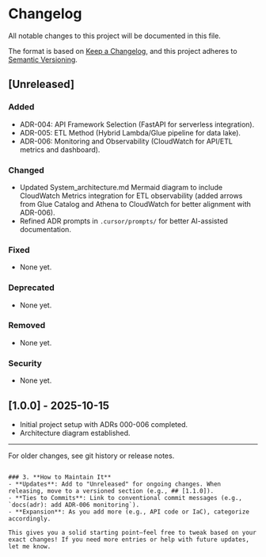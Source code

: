    # Changelog

   All notable changes to this project will be documented in this file.

   The format is based on [Keep a Changelog](https://keepachangelog.com/en/1.1.0/),
   and this project adheres to [Semantic Versioning](https://semver.org/spec/v2.0.0.html).

   ## [Unreleased]

   ### Added
   - ADR-004: API Framework Selection (FastAPI for serverless integration).
   - ADR-005: ETL Method (Hybrid Lambda/Glue pipeline for data lake).
   - ADR-006: Monitoring and Observability (CloudWatch for API/ETL metrics and dashboard).

   ### Changed
   - Updated System_architecture.md Mermaid diagram to include CloudWatch Metrics integration for ETL observability (added arrows from Glue Catalog and Athena to CloudWatch for better alignment with ADR-006).
   - Refined ADR prompts in `.cursor/prompts/` for better AI-assisted documentation.

   ### Fixed
   - None yet.

   ### Deprecated
   - None yet.

   ### Removed
   - None yet.

   ### Security
   - None yet.

   ## [1.0.0] - 2025-10-15
   - Initial project setup with ADRs 000-006 completed.
   - Architecture diagram established.

   ---

   For older changes, see git history or release notes.
   ```

### 3. **How to Maintain It**
   - **Updates**: Add to "Unreleased" for ongoing changes. When releasing, move to a versioned section (e.g., ## [1.1.0]).
   - **Ties to Commits**: Link to conventional commit messages (e.g., `docs(adr): add ADR-006 monitoring`).
   - **Expansion**: As you add more (e.g., API code or IaC), categorize accordingly.

   This gives you a solid starting point—feel free to tweak based on your exact changes! If you need more entries or help with future updates, let me know.